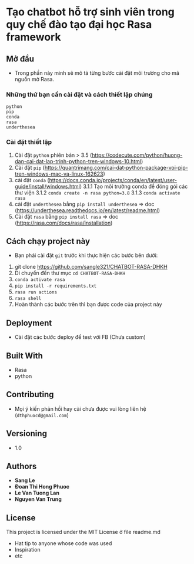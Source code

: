 # Tạo chatbot hỗ trợ sinh viên trong quy chế đào tạo đại học Rasa framework

## Mở đầu
- Trong phần này mình sẽ mô tả từng bước cài đặt môi trường cho  mã nguồn mở Rasa.

### Những thứ bạn cần cài đặt và cách thiết lập chúng

```
python
pip
conda
rasa
underthesea
```

### Cài đặt thiết lập 
1. Cài đặt `python` phiên bản > 3.5 (https://codecute.com/python/huong-dan-cai-dat-lap-trinh-python-tren-windows-10.html)
2. Cài đặt `pip` (https://quantrimang.com/cai-dat-python-package-voi-pip-tren-windows-mac-va-linux-162623)
3. cài đặt `conda` (https://docs.conda.io/projects/conda/en/latest/user-guide/install/windows.html)
        3.1.1 Tạo môi trường conda để đóng gói các thư viện 
        3.1.2 `conda create -n rasa python=3.8`
        3.1.3 `conda activate rasa`
4. cài đặt `underthesea` bằng `pip install underthesea` => doc (https://underthesea.readthedocs.io/en/latest/readme.html)
5. Cài đặt `rasa` bằng  `pip install rasa` => doc (https://rasa.com/docs/rasa/installation)

## Cách chạy project này
- Bạn phải cài đặt `git` trước khi thực hiện các bước bên dưới:
1. git clone  https://github.com/sangle321/CHATBOT-RASA-DHKH
2. Di chuyển đến thư mục `cd CHATBOT-RASA-DHKH`
3. `conda activate rasa`
4. `pip install -r requirements.txt`
5. `rasa run actions`
6. `rasa shell`
7. Hoàn thành các bước trên thì bạn được code của project này

## Deployment
- Cài đặt các bước deploy để test với FB (Chưa custom)

## Built With
- Rasa
- python

## Contributing
- Mọi ý kiến phản hồi hay cài chưa được vui lòng liên hệ (`dthphuocd@gmail.com`)

## Versioning
- 1.0

## Authors

* **Sang Le** 
* **Đoan Thi Hong Phuoc**
* **Le Van Tuong Lan**  
* **Nguyen Van Trung** 

## License
This project is licensed under the MIT License ở file readme.md

* Hat tip to anyone whose code was used
* Inspiration
* etc
